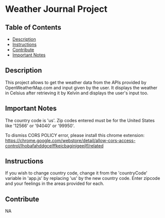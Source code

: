 # Weather Journal Project



## Table of Contents


* [Description](#description)
* [Instructions](#instructions)
* [Contribute](#contibute)
* [Important Notes](#important_notes)

## Description

This project allows to get the weather data from the APIs provided by OpenWeatherMap.com and input given by the user.
It displays the weather in Celsius after retrieving it by Kelvin and displays the user's input too.

## Important Notes

The country code is 'us'.
Zip codes entered must be for the United States like '12566' or '94040' or '99950'.

To dismiss CORS POLICY error, please install this chrome extension: https://chrome.google.com/webstore/detail/allow-cors-access-control/lhobafahddgcelffkeicbaginigeejlf/related

## Instructions

If you wish to change country code, change it from the 'countryCode' variable in 'app.js' by replacing 'us' by the new country code.
Enter zipcode and your feelings in the areas provided for each.

## Contribute

NA

